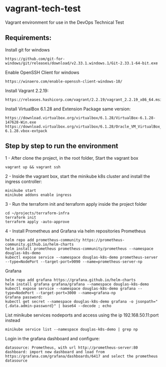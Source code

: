 # vagrant-tech-test
Vagrant environment for use in the DevOps Technical Test

## Requirements:

Install git for windows
```
https://github.com/git-for-windows/git/releases/download/v2.33.1.windows.1/Git-2.33.1-64-bit.exe
```
Enable OpenSSH Client for windows
```
https://winaero.com/enable-openssh-client-windows-10/
```
Install Vagrant 2.2.19: 
```
https://releases.hashicorp.com/vagrant/2.2.19/vagrant_2.2.19_x86_64.msi
```
Install VirtualBox 6.1.28 and Extension Package same version: 
```
https://download.virtualbox.org/virtualbox/6.1.28/VirtualBox-6.1.28-147628-Win.exe
https://download.virtualbox.org/virtualbox/6.1.28/Oracle_VM_VirtualBox_Extension_Pack-6.1.28.vbox-extpack
```

## Step by step to run the environment
1 - After clone the project, in the root folder, Start the vagrant box
```
vagrant up && vagrant ssh
```
2 - Inside the vagrant box, start the minikube k8s cluster and install the ingress controller: 
```
minikube start
minikube addons enable ingress
```
3 - Run the terraform init and terraform apply inside the project folder
```
cd ~/projects/terraform-infra
terraform init
terraform apply -auto-approve
```
4 - Install Prometheus and Grafana via helm repositories
Prometheus
```
helm repo add prometheus-community https://prometheus-community.github.io/helm-charts
helm install prometheus prometheus-community/prometheus --namespace douglas-k8s-demo
kubectl expose service --namespace douglas-k8s-demo prometheus-server --type=NodePort --target-port=9090 --name=prometheus-server-np
```
Grafana
```
helm repo add grafana https://grafana.github.io/helm-charts
helm install grafana grafana/grafana --namespace douglas-k8s-demo
kubectl expose service --namespace douglas-k8s-demo grafana --type=NodePort --target-port=3000 --name=grafana-np
Grafana password:
kubectl get secret --namespace douglas-k8s-demo grafana -o jsonpath="{.data.admin-password}" | base64 --decode ; echo
```
List minikube services nodeports and access using the ip 192.168.50.11:port instead
```
minikube service list --namespace douglas-k8s-demo | grep np
```
Login in the grafana dashboard and configure:
```
datasource: Prometheus, with url http://prometheus-server:80 
dashboard: import new dashboard and load from https://grafana.com/grafana/dashboards/6417 and select the prometheus datasource
```